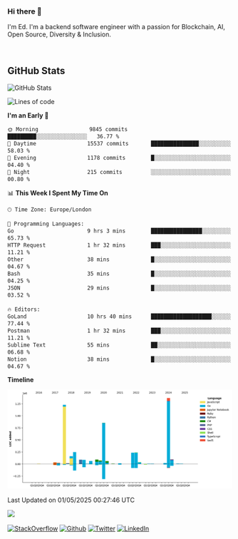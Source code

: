 ### Hi there 👋
 I'm Ed. I'm a backend software engineer with a passion for Blockchain, AI, Open Source, Diversity & Inclusion.

<br />

<h2>GitHub Stats</h2>
<p><img src="https://github-readme-stats.vercel.app/api?username=echarrod&amp;show_icons=true" alt="GitHub Stats"></p>

<!--START_SECTION:waka-->
![Lines of code](https://img.shields.io/badge/From%20Hello%20World%20I%27ve%20Written-5.0%20million%20lines%20of%20code-blue)

**I'm an Early 🐤** 

```text
🌞 Morning                9845 commits        █████████░░░░░░░░░░░░░░░░   36.77 % 
🌆 Daytime                15537 commits       ███████████████░░░░░░░░░░   58.03 % 
🌃 Evening                1178 commits        █░░░░░░░░░░░░░░░░░░░░░░░░   04.40 % 
🌙 Night                  215 commits         ░░░░░░░░░░░░░░░░░░░░░░░░░   00.80 % 
```


📊 **This Week I Spent My Time On** 

```text
🕑︎ Time Zone: Europe/London

💬 Programming Languages: 
Go                       9 hrs 3 mins        ████████████████░░░░░░░░░   65.73 % 
HTTP Request             1 hr 32 mins        ███░░░░░░░░░░░░░░░░░░░░░░   11.21 % 
Other                    38 mins             █░░░░░░░░░░░░░░░░░░░░░░░░   04.67 % 
Bash                     35 mins             █░░░░░░░░░░░░░░░░░░░░░░░░   04.25 % 
JSON                     29 mins             █░░░░░░░░░░░░░░░░░░░░░░░░   03.52 % 

🔥 Editors: 
GoLand                   10 hrs 40 mins      ███████████████████░░░░░░   77.44 % 
Postman                  1 hr 32 mins        ███░░░░░░░░░░░░░░░░░░░░░░   11.21 % 
Sublime Text             55 mins             ██░░░░░░░░░░░░░░░░░░░░░░░   06.68 % 
Notion                   38 mins             █░░░░░░░░░░░░░░░░░░░░░░░░   04.67 % 
```

**Timeline**

![Lines of Code chart](https://raw.githubusercontent.com/echarrod/echarrod/main/assets/bar_graph.png)


 Last Updated on 01/05/2025 00:27:46 UTC
<!--END_SECTION:waka-->

![](https://komarev.com/ghpvc/?username=echarrod)

<p>
<a href="https://stackoverflow.com/users/1014632/ech" target="_blank"><img alt="StackOverflow" src="https://img.shields.io/badge/-Stackoverflow-FE7A16?style=for-the-badge&logo=stack-overflow&logoColor=white" /></a> 
<a href="https://github.com/echarrod" target="_blank"><img alt="Github" src="https://img.shields.io/badge/GitHub-%2312100E.svg?&style=for-the-badge&logo=Github&logoColor=white" /></a> 
<a href="https://twitter.com/e_harrod" target="_blank"><img alt="Twitter" src="https://img.shields.io/badge/twitter-%231DA1F2.svg?&style=for-the-badge&logo=twitter&logoColor=white" /></a> 
<a href="https://www.linkedin.com/in/ed-harrod" target="_blank"><img alt="LinkedIn" src="https://img.shields.io/badge/linkedin-%230077B5.svg?&style=for-the-badge&logo=linkedin&logoColor=white" /></a>
